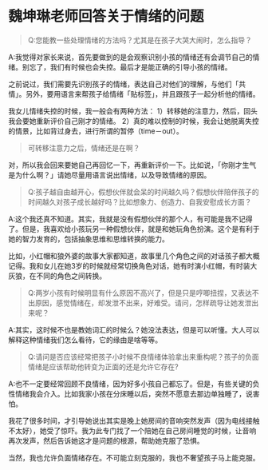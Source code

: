 # 魏坤琳老师回答关于情绪的问题


> Q:您能教一些处理情绪的方法吗？尤其是在孩子大哭大闹时，怎么指导？

A:我觉得对家长来说，首先要做到的是会观察识别小孩的情绪还有会调节自己的情绪。别忘了，我们有时候也会失控。最后才是能正确的引导小孩的情绪。

之前说过，我们需要先识别孩子的情绪，表达自己对他们的理解，与他们「共情」。另外，要用语言来帮孩子给情绪「贴标签」，并且跟孩子一起分析他的情绪。


我女儿情绪失控的时候，我一般会有两种方法：
1）转移她的注意力，然后，回头我会要她重新评价自己刚才的情绪。
2）真的难以控制的时候，我会让她脱离失控的情景，比如背过身去，进行所谓的暂停（time－out）。

> 可转移注意力之后，情绪还是在啊？

对，所以我会回来要她自己再回忆一下，再重新评价一下。比如说，「你刚才生气是为什么啊？」请她尽量用语言说出情绪，以及导致情绪的原因。


> Q:孩子越自由越开心，假想伙伴就会呆的时间越久吗？假想伙伴陪伴孩子的时间越久对孩子成长越好吗？比如想象力、创造力、自我安慰成长方面？

A:这个我还真不知道。其实，我就是没有假想伙伴的那个人，有可能是我不记得了。但是，我喜欢给小孩玩另一种假想伙伴，就是和她玩角色扮演。这个是有利于她的智力发育的，包括抽象思维和思维转换的能力。

比如，小红帽和狼外婆的故事大家都知道，故事里几个角色之间的对话孩子都大概记得。我和女儿在她3岁的时候就经常切换角色对话，她有时演小红帽，有时装大灰狼，在不同的角色之间转换。


> Q:两岁小孩有时候明显有什么原因不高兴了，但是只是哼唧扭捏，又表达不出原因，感觉情绪在，却发泄不出来，好难受。请问，怎样疏导让她发泄出来呢？

A:其实，这时候不也是教她词汇的时候么？她没法表达，但是可以听懂。大人可以解释这种情绪我们怎么看待，它的缘由是啥等等。


> Q:请问是否应该经常把孩子小时候不良情绪体验拿出来重构呢？孩子的负面情绪是应该帮助他转变为正面的还是允许它存在?

A:也不一定要经常回顾不良情绪，因为好多小孩自己都忘了。但是，有些关键的负性情绪我会介入。比如我家小孩在分床睡以后，突然不愿意去那边单独睡了，说害怕。

我花了很多时间，才引导她说出其实是晚上她房间的音响突然发声（因为电线接触不太好），她受了惊吓。我为此专门找了一个陪她在自己房间睡觉的时候，让音响再次发声，然后告诉她这才是问题的根源，帮助她克服了恐惧。

当然，我也允许负面情绪存在。不可能立刻克服的，我也不奢望孩子马上能克服。

